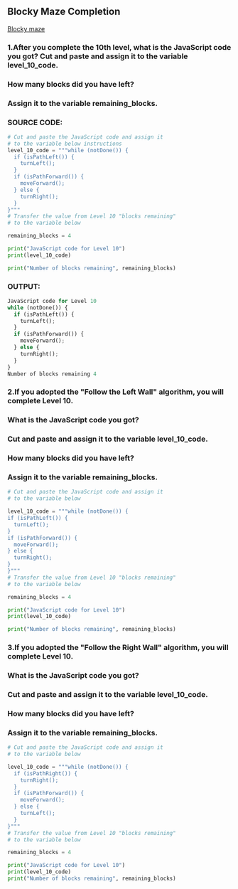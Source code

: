 ## **Blocky Maze Completion**

[Blocky maze](https://blockly-games.appspot.com/maze?lang=en&level=1&skin=0#mt55zw)

### 1.After you complete the 10th level, what is the JavaScript code you got? Cut and paste and assign it to the variable **level_10_code.**

### How many blocks did you have left? 

### Assign it to the variable **remaining_blocks.**



### SOURCE CODE:

```python
# Cut and paste the JavaScript code and assign it 
# to the variable below instructions
level_10_code = """while (notDone()) {
  if (isPathLeft()) {
    turnLeft();
  }
  if (isPathForward()) {
    moveForward();
  } else {
    turnRight();
  }
}"""
# Transfer the value from Level 10 "blocks remaining"
# to the variable below 

remaining_blocks = 4

print("JavaScript code for Level 10")
print(level_10_code)

print("Number of blocks remaining", remaining_blocks)
```



### OUTPUT:

```python
JavaScript code for Level 10
while (notDone()) {
  if (isPathLeft()) {
    turnLeft();
  }
  if (isPathForward()) {
    moveForward();
  } else {
    turnRight();
  }
}
Number of blocks remaining 4
```



### 2.If you adopted the "Follow the Left Wall" **algorithm**, you will complete Level 10.

### What is the JavaScript code you got? 

### Cut and paste and assign it to the variable **level_10_code.**

### How many blocks did you have left?

### Assign it to the variable **remaining_blocks.**


  ```PYTHON
# Cut and paste the JavaScript code and assign it 
# to the variable below 

level_10_code = """while (notDone()) {
  if (isPathLeft()) {
    turnLeft();
  }
  if (isPathForward()) {
    moveForward();
  } else {
    turnRight();
  }
}"""
# Transfer the value from Level 10 "blocks remaining"
# to the variable below 

remaining_blocks = 4

print("JavaScript code for Level 10")
print(level_10_code)

print("Number of blocks remaining", remaining_blocks)

  ```



### 3.If you adopted the "Follow the Right Wall" **algorithm**, you will complete Level 10.

### What is the JavaScript code you got? 

### Cut and paste and assign it to the variable **level_10_code.**

### How many blocks did you have left?

### Assign it to the variable **remaining_blocks.**

```python
# Cut and paste the JavaScript code and assign it 
# to the variable below 

level_10_code = """while (notDone()) {
  if (isPathRight()) {
    turnRight();
  }
  if (isPathForward()) {
    moveForward();
  } else {
    turnLeft();
  }
}"""
# Transfer the value from Level 10 "blocks remaining"
# to the variable below 

remaining_blocks = 4 

print("JavaScript code for Level 10")
print(level_10_code)
print("Number of blocks remaining", remaining_blocks)

```

